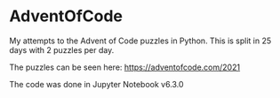 # AdventOfCode
My attempts to the Advent of Code puzzles in Python. 
This is split in 25 days with 2 puzzles per day.


The puzzles can be seen here: https://adventofcode.com/2021

The code was done in Jupyter Notebook v6.3.0
